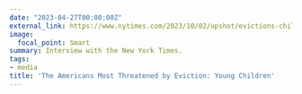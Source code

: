 ```yaml
---
date: "2023-04-27T00:00:00Z"
external_link: https://www.nytimes.com/2023/10/02/upshot/evictions-children-american-renters.html
image:
  focal_point: Smart
summary: Interview with the New York Times.
tags:
- media
title: 'The Americans Most Threatened by Eviction: Young Children'
---
```

